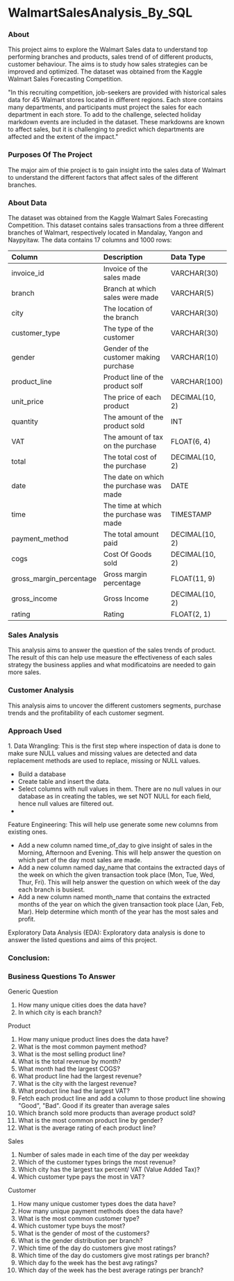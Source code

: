 # <h1> WalmartSalesAnalysis_By_SQL </h1>

<h3> About </h3>
This project aims to explore the Walmart Sales data to understand top performing branches and products, sales trend of of different products, customer behaviour. The aims is to study how sales strategies can be improved and optimized. The dataset was obtained from the Kaggle Walmart Sales Forecasting Competition.

"In this recruiting competition, job-seekers are provided with historical sales data for 45 Walmart stores located in different regions. Each store contains many departments, and participants must project the sales for each department in each store. To add to the challenge, selected holiday markdown events are included in the dataset. These markdowns are known to affect sales, but it is challenging to predict which departments are affected and the extent of the impact." 

<h3> Purposes Of The Project </h3>
The major aim of thie project is to gain insight into the sales data of Walmart to understand the different factors that affect sales of the different branches.

<h3> About Data </h3>
The dataset was obtained from the Kaggle Walmart Sales Forecasting Competition. This dataset contains sales transactions from a three different branches of Walmart, respectively located in Mandalay, Yangon and Naypyitaw. The data contains 17 columns and 1000 rows:

| Column                  | Description                             | Data Type      |
| :---------------------- | :-------------------------------------- | :------------- |
| invoice_id              | Invoice of the sales made               | VARCHAR(30)    |
| branch                  | Branch at which sales were made         | VARCHAR(5)     |
| city                    | The location of the branch              | VARCHAR(30)    |
| customer_type           | The type of the customer                | VARCHAR(30)    |
| gender                  | Gender of the customer making purchase  | VARCHAR(10)    |
| product_line            | Product line of the product solf        | VARCHAR(100)   |
| unit_price              | The price of each product               | DECIMAL(10, 2) |
| quantity                | The amount of the product sold          | INT            |
| VAT                     | The amount of tax on the purchase       | FLOAT(6, 4)    |
| total                   | The total cost of the purchase          | DECIMAL(10, 2) |
| date                    | The date on which the purchase was made | DATE           |
| time                    | The time at which the purchase was made | TIMESTAMP      |
| payment_method          | The total amount paid                   | DECIMAL(10, 2) |
| cogs                    | Cost Of Goods sold                      | DECIMAL(10, 2) |
| gross_margin_percentage | Gross margin percentage                 | FLOAT(11, 9)   |
| gross_income            | Gross Income                            | DECIMAL(10, 2) |
| rating                  | Rating                                  | FLOAT(2, 1)    |

<h3> Sales Analysis </h3>
This analysis aims to answer the question of the sales trends of product. The result of this can help use measure the effectiveness of each sales strategy the business applies and what modificatoins are needed to gain more sales.

<h3> Customer Analysis </h3>
This analysis aims to uncover the different customers segments, purchase trends and the profitability of each customer segment.

<h3> Approach Used </h3>
1. Data Wrangling: This is the first step where inspection of data is done to make sure NULL values and missing values are detected and data replacement methods are used to replace, missing or NULL values.

  - Build a database
  - Create table and insert the data.
  - Select columns with null values in them. There are no null values in our database as in creating the tables, we set NOT NULL for each field, hence null values are filtered out.
  - 
Feature Engineering: This will help use generate some new columns from existing ones.

 - Add a new column named time_of_day to give insight of sales in the Morning, Afternoon and Evening. This will help answer the question on which part of the day most sales are made.
 - Add a new column named day_name that contains the extracted days of the week on which the given transaction took place (Mon, Tue, Wed, Thur, Fri). This will help answer the question       on which week of the day each branch is busiest.
 - Add a new column named month_name that contains the extracted months of the year on which the given transaction took place (Jan, Feb, Mar). Help determine which month of the year has 
   the most sales and profit.
   
Exploratory Data Analysis (EDA): Exploratory data analysis is done to answer the listed questions and aims of this project.

<h3> Conclusion: </h3>

<h3> Business Questions To Answer </h3>

Generic Question

1. How many unique cities does the data have?
2. In which city is each branch?

Product

1. How many unique product lines does the data have?
2. What is the most common payment method?
3. What is the most selling product line?
4. What is the total revenue by month?
5. What month had the largest COGS?
6. What product line had the largest revenue?
7. What is the city with the largest revenue?
8. What product line had the largest VAT?
9. Fetch each product line and add a column to those product line showing "Good", "Bad". Good if its greater than average sales
10. Which branch sold more products than average product sold?
11. What is the most common product line by gender?
12. What is the average rating of each product line?

Sales

1. Number of sales made in each time of the day per weekday
2. Which of the customer types brings the most revenue?
3. Which city has the largest tax percent/ VAT (Value Added Tax)?
4. Which customer type pays the most in VAT?

Customer

1. How many unique customer types does the data have?
2. How many unique payment methods does the data have?
3. What is the most common customer type?
4. Which customer type buys the most?
5. What is the gender of most of the customers?
6. What is the gender distribution per branch?
7. Which time of the day do customers give most ratings?
8. Which time of the day do customers give most ratings per branch?
9. Which day fo the week has the best avg ratings?
10. Which day of the week has the best average ratings per branch?
